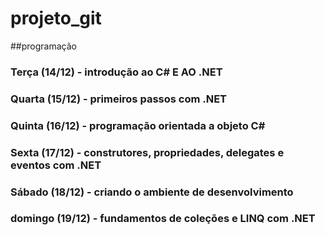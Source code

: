 # projeto_git

##programação

### Terça (14/12) - introdução ao C# E AO .NET
### Quarta (15/12) - primeiros passos com .NET
### Quinta (16/12) - programação orientada a objeto C#
### Sexta (17/12) - construtores, propriedades, delegates e eventos com .NET
### Sábado (18/12) - criando o ambiente de desenvolvimento
### domingo (19/12) - fundamentos de coleções e LINQ com .NET
